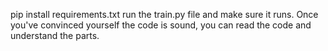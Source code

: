 pip install requirements.txt
run the train.py file and make sure it runs.
Once you've convinced yourself the code is sound, you can read the code and understand the parts.
